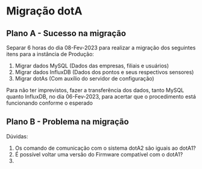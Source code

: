 # Migração dotA

## Plano A - Sucesso na migração

Separar 6 horas do dia 08-Fev-2023 para realizar a migração dos seguintes itens para a instância de Produção:

1. Migrar dados MySQL (Dados das empresas, filiais e usuários)
2. Migrar dados InfluxDB (Dados dos pontos e seus respectivos sensores)
3. Migrar dotAs (Com auxílio do servidor de configuração)

Para não ter imprevistos, fazer a transferência dos dados, tanto MySQL quanto InfluxDB, no dia 06-Fev-2023, para acertar que o procedimento está funcionando conforme o esperado



## Plano B - Problema na migração

Dúvidas:

1. Os comando de comunicação com o sistema dotA2 são iguais ao dotA1?
2. É possível voltar uma versão do Firmware compatível com o dotA1?
3. 
<!--stackedit_data:
eyJoaXN0b3J5IjpbLTIyNjQ5MTI1Nl19
-->